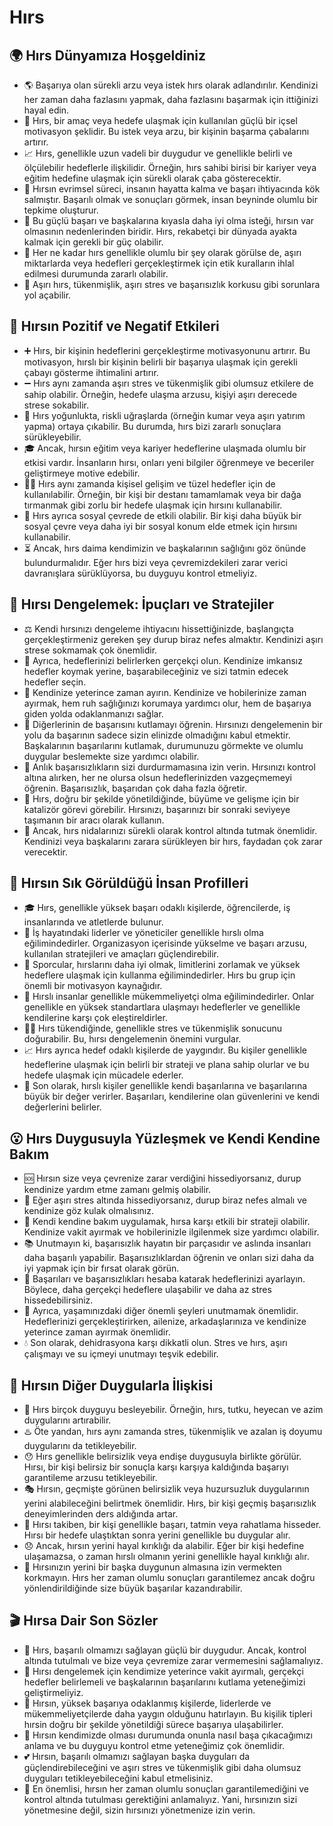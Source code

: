 # Hırs

## 🌍 Hırs Dünyamıza Hoşgeldiniz

* 🌎 Başarıya olan sürekli arzu veya istek hırs olarak adlandırılır. Kendinizi her zaman daha fazlasını yapmak, daha fazlasını başarmak için ittiğinizi hayal edin.
* 🎯 Hırs, bir amaç veya hedefe ulaşmak için kullanılan güçlü bir içsel motivasyon şeklidir. Bu istek veya arzu, bir kişinin başarma çabalarını artırır.
* 📈 Hırs, genellikle uzun vadeli bir duygudur ve genellikle belirli ve ölçülebilir hedeflerle ilişkilidir. Örneğin, hırs sahibi birisi bir kariyer veya eğitim hedefine ulaşmak için sürekli olarak çaba gösterecektir.
* 🧠 Hırsın evrimsel süreci, insanın hayatta kalma ve başarı ihtiyacında kök salmıştır. Başarılı olmak ve sonuçları görmek, insan beyninde olumlu bir tepkime oluşturur.
* 🥇 Bu güçlü başarı ve başkalarına kıyasla daha iyi olma isteği, hırsın var olmasının nedenlerinden biridir. Hırs, rekabetçi bir dünyada ayakta kalmak için gerekli bir güç olabilir.
* 👀 Her ne kadar hırs genellikle olumlu bir şey olarak görülse de, aşırı miktarlarda veya hedefleri gerçekleştirmek için etik kuralların ihlal edilmesi durumunda zararlı olabilir.
* 🔄 Aşırı hırs, tükenmişlik, aşırı stres ve başarısızlık korkusu gibi sorunlara yol açabilir.

## 💫 Hırsın Pozitif ve Negatif Etkileri

* ➕ Hırs, bir kişinin hedeflerini gerçekleştirme motivasyonunu artırır. Bu motivasyon, hırslı bir kişinin belirli bir başarıya ulaşmak için gerekli çabayı gösterme ihtimalini artırır.
* ➖ Hırs aynı zamanda aşırı stres ve tükenmişlik gibi olumsuz etkilere de sahip olabilir. Örneğin, hedefe ulaşma arzusu, kişiyi aşırı derecede strese sokabilir.
* 🎲 Hırs yoğunlukta, riskli uğraşlarda (örneğin kumar veya aşırı yatırım yapma) ortaya çıkabilir. Bu durumda, hırs bizi zararlı sonuçlara sürükleyebilir.
* 🎓 Ancak, hırsın eğitim veya kariyer hedeflerine ulaşmada olumlu bir etkisi vardır. İnsanların hırsı, onları yeni bilgiler öğrenmeye ve beceriler geliştirmeye motive edebilir.
* 🧗‍♂️ Hırs aynı zamanda kişisel gelişim ve tüzel hedefler için de kullanılabilir. Örneğin, bir kişi bir destanı tamamlamak veya bir dağa tırmanmak gibi zorlu bir hedefe ulaşmak için hırsını kullanabilir.
* 👥 Hırs ayrıca sosyal çevrede de etkili olabilir. Bir kişi daha büyük bir sosyal çevre veya daha iyi bir sosyal konum elde etmek için hırsını kullanabilir.
* ⏳ Ancak, hırs daima kendimizin ve başkalarının sağlığını göz önünde bulundurmalıdır. Eğer hırs bizi veya çevremizdekileri zarar verici davranışlara sürüklüyorsa, bu duyguyu kontrol etmeliyiz.

## 🚀 Hırsı Dengelemek: İpuçları ve Stratejiler

* ⚖️ Kendi hırsınızı dengeleme ihtiyacını hissettiğinizde, başlangıçta gerçekleştirmeniz gereken şey durup biraz nefes almaktır. Kendinizi aşırı strese sokmamak çok önemlidir.
* 📝 Ayrıca, hedeflerinizi belirlerken gerçekçi olun. Kendinize imkansız hedefler koymak yerine, başarabileceğiniz ve sizi tatmin edecek hedefler seçin.
* 🧘 Kendinize yeterince zaman ayırın. Kendinize ve hobilerinize zaman ayırmak, hem ruh sağlığınızı korumaya yardımcı olur, hem de başarıya giden yolda odaklanmanızı sağlar.
* 🤲 Diğerlerinin de başarısını kutlamayı öğrenin. Hırsınızı dengelemenin bir yolu da başarının sadece sizin elinizde olmadığını kabul etmektir. Başkalarının başarılarını kutlamak, durumunuzu görmekte ve olumlu duygular beslemekte size yardımcı olabilir.
* 💪 Anlık başarısızlıkların sizi durdurmamasına izin verin. Hırsınızı kontrol altına alırken, her ne olursa olsun hedeflerinizden vazgeçmemeyi öğrenin. Başarısızlık, başarıdan çok daha fazla öğretir.
* 🌳 Hırs, doğru bir şekilde yönetildiğinde, büyüme ve gelişme için bir katalizör görevi görebilir. Hırsınızı, başarınızı bir sonraki seviyeye taşımanın bir aracı olarak kullanın.
* 👀 Ancak, hırs nidalarınızı sürekli olarak kontrol altında tutmak önemlidir. Kendinizi veya başkalarını zarara sürükleyen bir hırs, faydadan çok zarar verecektir.

## 🔎 Hırsın Sık Görüldüğü İnsan Profilleri

* 🎓 Hırs, genellikle yüksek başarı odaklı kişilerde, öğrencilerde, iş insanlarında ve atletlerde bulunur.
* 💼 İş hayatındaki liderler ve yöneticiler genellikle hırslı olma eğilimindedirler. Organizasyon içerisinde yükselme ve başarı arzusu, kullanılan stratejileri ve amaçları güçlendirebilir.
* 🥇 Sporcular, hırslarını daha iyi olmak, limitlerini zorlamak ve yüksek hedeflere ulaşmak için kullanma eğilimindedirler. Hırs bu grup için önemli bir motivasyon kaynağıdır.
* 🥇 Hırslı insanlar genellikle mükemmeliyetçi olma eğilimindedirler. Onlar genellikle en yüksek standartlara ulaşmayı hedeflerler ve genellikle kendilerine karşı çok eleştireldirler.
* 🕵️‍♂️ Hırs tükendiğinde, genellikle stres ve tükenmişlik sonucunu doğurabilir. Bu, hırsı dengelemenin önemini vurgular.
* 📈 Hırs ayrıca hedef odaklı kişilerde de yaygındır. Bu kişiler genellikle hedeflerine ulaşmak için belirli bir strateji ve plana sahip olurlar ve bu hedefe ulaşmak için mücadele ederler.
* 👤 Son olarak, hırslı kişiler genellikle kendi başarılarına ve başarılarına büyük bir değer verirler. Başarıları, kendilerine olan güvenlerini ve kendi değerlerini belirler.

## 😮 Hırs Duygusuyla Yüzleşmek ve Kendi Kendine Bakım

* 🆘 Hırsın size veya çevrenize zarar verdiğini hissediyorsanız, durup kendinize yardım etme zamanı gelmiş olabilir.
* 🤲 Eğer aşırı stres altında hissediyorsanız, durup biraz nefes almalı ve kendinize göz kulak olmalısınız.
* 🧘 Kendi kendine bakım uygulamak, hırsa karşı etkili bir strateji olabilir. Kendinize vakit ayırmak ve hobilerinizle ilgilenmek size yardımcı olabilir.
* 📚 Unutmayın ki, başarısızlık hayatın bir parçasıdır ve aslında insanları daha başarılı yapabilir. Başarısızlıklardan öğrenin ve onları sizi daha da iyi yapmak için bir fırsat olarak görün.
* 🥇 Başarıları ve başarısızlıkları hesaba katarak hedeflerinizi ayarlayın. Böylece, daha gerçekçi hedeflere ulaşabilir ve daha az stres hissedebilirsiniz.
* 📝 Ayrıca, yaşamınızdaki diğer önemli şeyleri unutmamak önemlidir. Hedeflerinizi gerçekleştirirken, ailenize, arkadaşlarınıza ve kendinize yeterince zaman ayırmak önemlidir.
* 💧 Son olarak, dehidrasyona karşı dikkatli olun. Stres ve hırs, aşırı çalışmayı ve su içmeyi unutmayı teşvik edebilir.

## 💓 Hırsın Diğer Duygularla İlişkisi

* 🦁 Hırs birçok duyguyu besleyebilir. Örneğin, hırs, tutku, heyecan ve azim duygularını artırabilir.
* ♨️ Öte yandan, hırs aynı zamanda stres, tükenmişlik ve azalan iş doyumu duygularını da tetikleyebilir.
* 😯 Hırs genellikle belirsizlik veya endişe duygusuyla birlikte görülür. Hırsı, bir kişi belirsiz bir sonuçla karşı karşıya kaldığında başarıyı garantileme arzusu tetikleyebilir.
* 🎭 Hırsın, geçmişte görünen belirsizlik veya huzursuzluk duygularının yerini alabileceğini belirtmek önemlidir. Hırs, bir kişi geçmiş başarısızlık deneyimlerinden ders aldığında artar.
* 🎈 Hırsı takiben, bir kişi genellikle başarı, tatmin veya rahatlama hisseder. Hırsı bir hedefe ulaştıktan sonra yerini genellikle bu duygular alır.
* 😞 Ancak, hırsın yerini hayal kırıklığı da alabilir. Eğer bir kişi hedefine ulaşamazsa, o zaman hırslı olmanın yerini genellikle hayal kırıklığı alır.
* 👊 Hırsınızın yerini bir başka duygunun almasına izin vermekten korkmayın. Hırs her zaman olumlu sonuçları garantilemez ancak doğru yönlendirildiğinde size büyük başarılar kazandırabilir.

## 🎬 Hırsa Dair Son Sözler

* 🧩 Hırs, başarılı olmamızı sağlayan güçlü bir duygudur. Ancak, kontrol altında tutulmalı ve bize veya çevremize zarar vermemesini sağlamalıyız.
* 🚀 Hırsı dengelemek için kendimize yeterince vakit ayırmalı, gerçekçi hedefler belirlemeli ve başkalarının başarılarını kutlama yeteneğimizi geliştirmeliyiz.
* 👥 Hırsın, yüksek başarıya odaklanmış kişilerde, liderlerde ve mükemmeliyetçilerde daha yaygın olduğunu hatırlayın. Bu kişilik tipleri hırsin doğru bir şekilde yönetildiği sürece başarıya ulaşabilirler.
* 🌈 Hırsın kendimizde olması durumunda onunla nasıl başa çıkacağımızı anlama ve bu duyguyu kontrol etme yeteneğimiz çok önemlidir.
* 💕 Hırsın, başarılı olmamızı sağlayan başka duyguları da güçlendirebileceğini ve aşırı stres ve tükenmişlik gibi daha olumsuz duyguları tetikleyebileceğini kabul etmelisiniz.
* 🎥 En önemlisi, hırsın her zaman olumlu sonuçları garantilemediğini ve kontrol altında tutulması gerektiğini anlamalıyız. Yani, hırsınızın sizi yönetmesine değil, sizin hırsınızı yönetmenize izin verin.
